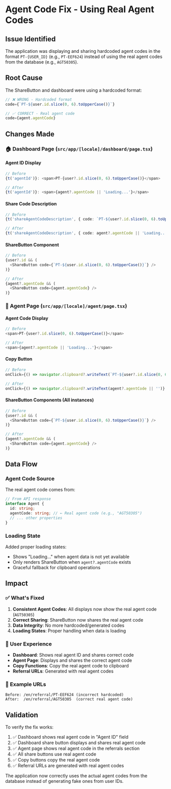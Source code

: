 # Agent Code Fix - Using Real Agent Codes

## Issue Identified
The application was displaying and sharing hardcoded agent codes in the format `PT-{USER_ID}` (e.g., `PT-EEF624`) instead of using the real agent codes from the database (e.g., `AGT50305`).

## Root Cause
The ShareButton and dashboard were using a hardcoded format:
```typescript
// ❌ WRONG - Hardcoded format
code={`PT-${user.id.slice(0, 6).toUpperCase()}`}

// ✅ CORRECT - Real agent code
code={agent.agentCode}
```

## Changes Made

### 🏠 Dashboard Page (`src/app/[locale]/dashboard/page.tsx`)

#### Agent ID Display
```typescript
// Before
{t('agentId')}: <span>PT-{user?.id.slice(0, 6).toUpperCase()}</span>

// After  
{t('agentId')}: <span>{agent?.agentCode || 'Loading...'}</span>
```

#### Share Code Description
```typescript
// Before
{t('shareAgentCodeDescription', { code: `PT-${user?.id.slice(0, 6).toUpperCase()}` })}

// After
{t('shareAgentCodeDescription', { code: agent?.agentCode || 'Loading...' })}
```

#### ShareButton Component
```typescript
// Before
{user?.id && (
  <ShareButton code={`PT-${user.id.slice(0, 6).toUpperCase()}`} />
)}

// After
{agent?.agentCode && (
  <ShareButton code={agent.agentCode} />
)}
```

### 👤 Agent Page (`src/app/[locale]/agent/page.tsx`)

#### Agent Code Display
```typescript
// Before
<span>PT-{user?.id.slice(0, 6).toUpperCase()}</span>

// After
<span>{agent?.agentCode || 'Loading...'}</span>
```

#### Copy Button
```typescript
// Before
onClick={() => navigator.clipboard?.writeText(`PT-${user?.id.slice(0, 6).toUpperCase()}`)}

// After
onClick={() => navigator.clipboard?.writeText(agent?.agentCode || '')}
```

#### ShareButton Components (All instances)
```typescript
// Before
{user?.id && (
  <ShareButton code={`PT-${user.id.slice(0, 6).toUpperCase()}`} />
)}

// After
{agent?.agentCode && (
  <ShareButton code={agent.agentCode} />
)}
```

## Data Flow

### Agent Code Source
The real agent code comes from:
```typescript
// From API response
interface Agent {
  id: string;
  agentCode: string; // ← Real agent code (e.g., "AGT50305")
  // ... other properties
}
```

### Loading State
Added proper loading states:
- Shows "Loading..." when agent data is not yet available
- Only renders ShareButton when `agent?.agentCode` exists
- Graceful fallback for clipboard operations

## Impact

### ✅ What's Fixed
1. **Consistent Agent Codes**: All displays now show the real agent code (`AGT50305`)
2. **Correct Sharing**: ShareButton now shares the real agent code
3. **Data Integrity**: No more hardcoded/generated codes
4. **Loading States**: Proper handling when data is loading

### 🎯 User Experience
- **Dashboard**: Shows real agent ID and shares correct code
- **Agent Page**: Displays and shares the correct agent code
- **Copy Functions**: Copy the real agent code to clipboard
- **Referral URLs**: Generated with real agent codes

### 📱 Example URLs
```
Before: /en/referral/PT-EEF624 (incorrect hardcoded)
After:  /en/referral/AGT50305  (correct real agent code)
```

## Validation

To verify the fix works:
1. ✅ Dashboard shows real agent code in "Agent ID" field
2. ✅ Dashboard share button displays and shares real agent code  
3. ✅ Agent page shows real agent code in the referrals section
4. ✅ All share buttons use real agent code
5. ✅ Copy buttons copy the real agent code
6. ✅ Referral URLs are generated with real agent codes

The application now correctly uses the actual agent codes from the database instead of generating fake ones from user IDs.
